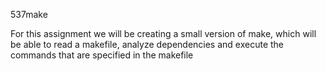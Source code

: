 537make

For this assignment we will be creating a small version of make, which will be able to read a makefile, analyze dependencies and execute the commands that are specified in the makefile
